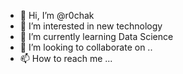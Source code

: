 - 👋 Hi, I’m @r0chak
- 👀 I’m interested in new technology
- 🌱 I’m currently learning Data Science
- 💞️ I’m looking to collaborate on ..
- 📫 How to reach me ...

<!---
r0chak/r0chak is a ✨ special ✨ repository because its `README.md` (this file) appears on your GitHub profile.
You can click the Preview link to take a look at your changes.
--->
